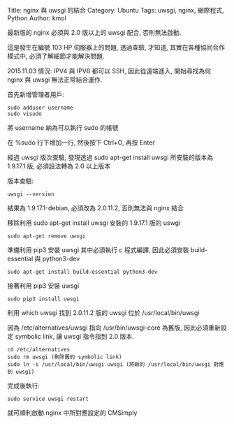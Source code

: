Title: nginx 與 uwsgi 的結合
Category: Ubuntu
Tags: uwsgi, nginx, 網際程式, Python
Author: kmol

最新版的 nginx 必須與 2.0 版以上的 uwsgi 配合, 否則無法啟動.

<!-- PELICAN_END_SUMMARY -->

這是發生在編號 103 HP 伺服器上的問題, 透過查驗, 才知道, 其實在各種協同合作模式中, 必須了解細節才能解決問題.

2015.11.03 情況: IPV4 與 IPV6 都可以 SSH, 因此從遠端進入, 開始尋找為何 nginx 與 uwsgi 無法正常結合運作.

首先新增管理者用戶:

~~~
sudo adduser username
sudo visudo
~~~

將 username 納為可以執行 sudo 的帳號

在 %sudo 行下增加一行,  然後按下 Ctrl+O, 再按 Enter

經過 uwsgi 版次查驗, 發現透過 sudo apt-get install uwsgi 所安裝的版本為 1.9.17.1 版, 必須設法轉為 2.0 以上版本

版本查驗:

~~~
uwsgi --version
~~~

結果為 1.9.17.1-debian, 必須改為 2.0.11.2, 否則無法與 nginx 結合

移除利用 sudo apt-get install uwsgi 安裝的 1.9.17.1 版的 uswgi

~~~
sudo apt-get remove uwsgi
~~~

準備利用 pip3 安裝 uwsgi 其中必須執行 c 程式編譯, 因此必須安裝 build-essential 與 python3-dev

~~~
sudo apt-get install build-essential python3-dev
~~~

接著利用 pip3 安裝 uwsgi

~~~
sudo pip3 install uwsgi
~~~

利用 which uwsgi 找到 2.0.11.2 版的 uwsgi 位於 /usr/local/bin/uwsgi

因為 /etc/alternatives/uwsgi 指向 /usr/bin/uwsgi-core 為舊版, 因此必須重新設定 symbolic link, 讓 uwsgi 指令指到 2.0 版本.

~~~
cd /etc/alternatives
sudo rm uwsgi (刪除舊的 symbolic link)
sudo ln -s /usr/local/bin/uwsgi uwsgi (將新的 /usr/local/bin/uwsgi 對應到 uwsgi)
~~~

完成後執行:

~~~
sudo service uwsgi restart 
~~~

就可順利啟動 nginx 中所對應設定的 CMSimply